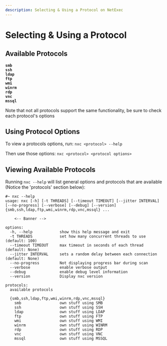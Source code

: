 ```yaml
---
description: Selecting & Using a Protocol on NetExec
---
```


# Selecting & Using a Protocol

## Available Protocols

<pre><code><strong>smb
</strong><strong>ssh
</strong><strong>ldap
</strong><strong>ftp
</strong><strong>wmi
</strong><strong>winrm
</strong><strong>rdp
</strong><strong>vnc
</strong><strong>mssql
</strong></code></pre>

Note that not all protocols support the same functionality, be sure to check each protocol's options

## Using Protocol Options

To view a protocols options, run: `nxc <protocol> --help`

Then use those options: `nxc <protocol> <protocol options>`

## Viewing Available Protocols

Running `nxc --help` will list general options and protocols that are available (Notice the 'protocols' section below):

```
#~ nxc --help
usage: nxc [-h] [-t THREADS] [--timeout TIMEOUT] [--jitter INTERVAL] [--no-progress] [--verbose] [--debug] [--version] {smb,ssh,ldap,ftp,wmi,winrm,rdp,vnc,mssql} ...

    <-- Banner -->   

options:
  -h, --help            show this help message and exit
  -t THREADS            set how many concurrent threads to use (default: 100)
  --timeout TIMEOUT     max timeout in seconds of each thread (default: None)
  --jitter INTERVAL     sets a random delay between each connection (default: None)
  --no-progress         Not displaying progress bar during scan
  --verbose             enable verbose output
  --debug               enable debug level information
  --version             Display nxc version

protocols:
  available protocols

  {smb,ssh,ldap,ftp,wmi,winrm,rdp,vnc,mssql}
    smb                 own stuff using SMB
    ssh                 own stuff using SSH
    ldap                own stuff using LDAP
    ftp                 own stuff using FTP
    wmi                 own stuff using WMI
    winrm               own stuff using WINRM
    rdp                 own stuff using RDP
    vnc                 own stuff using VNC
    mssql               own stuff using MSSQL
```
